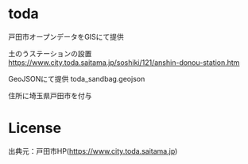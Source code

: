 # toda
戸田市オープンデータをGISにて提供

土のうステーションの設置
https://www.city.toda.saitama.jp/soshiki/121/anshin-donou-station.htm

GeoJSONにて提供 toda_sandbag.geojson

住所に埼玉県戸田市を付与


# License
出典元：戸田市HP(https://www.city.toda.saitama.jp)



